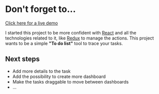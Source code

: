 Don't forget to...
==================
[Click here for a live demo](https://quirky-visvesvaraya-b8a984.netlify.com)

I started this project to be more confident with
[React](https://reactjs.org/)
and all the technologies related to it, like
[Redux](https://redux.js.org/)
to manage the actions.
This project wants to be a simple **"To do list"** tool
to trace your tasks.

Next steps
----------
* Add more details to the task
* Add the possibility to create more dashboard
* Make the tasks draggable to move between dashboards
* ...